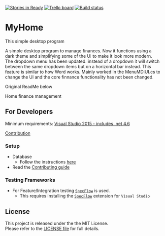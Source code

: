 [![Stories in Ready](https://badge.waffle.io/M-Zuber/MyHome.png?label=ready&title=Ready)](https://waffle.io/M-Zuber/MyHome) [![Trello board](https://img.shields.io/badge/Trello-Extra%20discussion-blue.svg)](https://trello.com/b/WGPDnoJX/myhome) [![Build status](https://ci.appveyor.com/api/projects/status/fi52j31qyvnfvs08?svg=true)](https://ci.appveyor.com/project/M-Zuber/myhome)

MyHome
==========

This simple desktop program

A simple desktop program to manage finances. Now it functions using a dark theme and simplifying some of the UI to make it look more modern.
The dropdown menu has been updated. instead of a dropdown it will switch between the same dropdown items but on a horizontal bar instead. This feature is similar to how Word works.
Mainly worked in the MenuMDIUI.cs to change the UI and the core finnance functionality has not been changed.





Original ReadMe below

Home finance management



## For Developers

Minimum requirements:
[Visual Studio 2015 - includes .net 4.6](https://www.visualstudio.com/en-us/products/visual-studio-community-vs.aspx)

[Contribution](https://github.com/M-Zuber/MyHome/blob/Development/Contributing.md)

### Setup
- Database
  - Follow the instructions [here](https://github.com/M-Zuber/MyHome/blob/Development/Docs/GettingStarted.md)
- Read the [Contributing guide](https://github.com/M-Zuber/MyHome/blob/master/Contributing.md)

### Testing Frameworks
- For Feature/Integration testing [`SpecFlow`](http://www.specflow.org/) is used.
  - This requires installing the [`SpecFlow`](https://visualstudiogallery.msdn.microsoft.com/c74211e7-cb6e-4dfa-855d-df0ad4a37dd6) extension for `Visual Studio`

## License

This project is released under the the MIT License. <br/> Please refer to the [LICENSE file](LICENSE) for full details.
